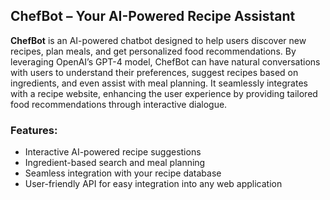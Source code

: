 ## **ChefBot – Your AI-Powered Recipe Assistant**

**ChefBot** is an AI-powered chatbot designed to help users discover new recipes, plan meals, and get personalized food recommendations. By leveraging OpenAI’s GPT-4 model, ChefBot can have natural conversations with users to understand their preferences, suggest recipes based on ingredients, and even assist with meal planning. It seamlessly integrates with a recipe website, enhancing the user experience by providing tailored food recommendations through interactive dialogue.

### **Features**:
- Interactive AI-powered recipe suggestions
- Ingredient-based search and meal planning
- Seamless integration with your recipe database
- User-friendly API for easy integration into any web application


